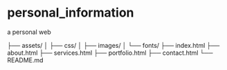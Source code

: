 # personal_information
a personal web

├── assets/
│   ├── css/
│   ├── images/
│   └── fonts/
├── index.html
├── about.html
├── services.html
├── portfolio.html
├── contact.html
└── README.md
